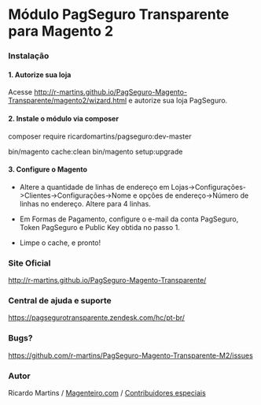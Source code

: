 # Módulo PagSeguro Transparente para Magento 2

### Instalação
#### 1. Autorize sua loja 
Acesse http://r-martins.github.io/PagSeguro-Magento-Transparente/magento2/wizard.html e autorize sua loja PagSeguro.

#### 2. Instale o módulo via composer
 
composer require ricardomartins/pagseguro:dev-master

bin/magento cache:clean
bin/magento setup:upgrade

#### 3. Configure o Magento

* Altere a quantidade de linhas de endereço em Lojas->Configurações->Clientes->Configurações->Nome e opções de endereço->Número de linhas no endereço.
Altere para 4 linhas.

* Em Formas de Pagamento, configure o e-mail da conta PagSeguro, Token PagSeguro e Public Key obtida no passo 1.

* Limpe o cache, e pronto!

### Site Oficial
http://r-martins.github.io/PagSeguro-Magento-Transparente/

### Central de ajuda e suporte
https://pagsegurotransparente.zendesk.com/hc/pt-br/

### Bugs?
https://github.com/r-martins/PagSeguro-Magento-Transparente-M2/issues

### Autor
Ricardo Martins / [Magenteiro.com](https://www.magenteiro.com/cursos) / [Contribuidores especiais](https://github.com/r-martins/PagSeguro-Magento-Transparente-M2/pulls?utf8=%E2%9C%93&q=is%3Apr+is%3Amerged)
